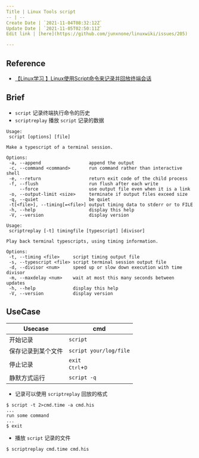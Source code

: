 ```yaml
---
Title | Linux Tools script
-- | --
Create Date | `2021-11-04T08:32:12Z`
Update Date | `2021-11-05T02:50:11Z`
Edit link | [here](https://github.com/junxnone/linuxwiki/issues/205)

---
```

## Reference
- [【Linux学习 】Linux使用Script命令来记录并回放终端会话](https://blog.csdn.net/ouyang_peng/article/details/78818492)


## Brief

- `script` 记录终端执行命令的历史
- `scriptreplay` 播放 `script` 记录的数据


```
Usage:
 script [options] [file]

Make a typescript of a terminal session.

Options:
 -a, --append                  append the output
 -c, --command <command>       run command rather than interactive shell
 -e, --return                  return exit code of the child process
 -f, --flush                   run flush after each write
     --force                   use output file even when it is a link
 -o, --output-limit <size>     terminate if output files exceed size
 -q, --quiet                   be quiet
 -t[<file>], --timing[=<file>] output timing data to stderr or to FILE
 -h, --help                    display this help
 -V, --version                 display version
```


```
Usage:
 scriptreplay [-t] timingfile [typescript] [divisor]

Play back terminal typescripts, using timing information.

Options:
 -t, --timing <file>     script timing output file
 -s, --typescript <file> script terminal session output file
 -d, --divisor <num>     speed up or slow down execution with time divisor
 -m, --maxdelay <num>    wait at most this many seconds between updates
 -h, --help              display this help
 -V, --version           display version
```

## UseCase

Usecase | cmd
-- | --
开始记录 | `script`
保存记录到某个文件 | `script your/log/file`
停止记录 | `exit` <br><kbd>Ctrl</kbd>+<kbd>D</kbd>
静默方式运行 | `script -q`


- 记录可以使用 `scriptreplay` 回放的格式

```
$ script -t 2>cmd.time -a cmd.his
...
run some command
...
$ exit
```

- 播放 `script` 记录的文件

```
$ scriptreplay cmd.time cmd.his
```


